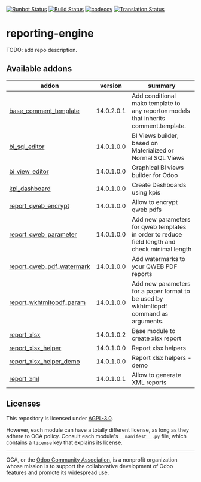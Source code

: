 [![Runbot Status](https://runbot.odoo-community.org/runbot/badge/flat/143/14.0.svg)](https://runbot.odoo-community.org/runbot/repo/github-com-oca-reporting-engine-143)
[![Build Status](https://travis-ci.com/OCA/reporting-engine.svg?branch=14.0)](https://travis-ci.com/OCA/reporting-engine)
[![codecov](https://codecov.io/gh/OCA/reporting-engine/branch/14.0/graph/badge.svg)](https://codecov.io/gh/OCA/reporting-engine)
[![Translation Status](https://translation.odoo-community.org/widgets/reporting-engine-14-0/-/svg-badge.svg)](https://translation.odoo-community.org/engage/reporting-engine-14-0/?utm_source=widget)

<!-- /!\ do not modify above this line -->

# reporting-engine

TODO: add repo description.

<!-- /!\ do not modify below this line -->

<!-- prettier-ignore-start -->

[//]: # (addons)

Available addons
----------------
addon | version | summary
--- | --- | ---
[base_comment_template](base_comment_template/) | 14.0.2.0.1 | Add conditional mako template to any reporton models that inherits comment.template.
[bi_sql_editor](bi_sql_editor/) | 14.0.1.0.0 | BI Views builder, based on Materialized or Normal SQL Views
[bi_view_editor](bi_view_editor/) | 14.0.1.0.0 | Graphical BI views builder for Odoo
[kpi_dashboard](kpi_dashboard/) | 14.0.1.0.0 | Create Dashboards using kpis
[report_qweb_encrypt](report_qweb_encrypt/) | 14.0.1.0.0 | Allow to encrypt qweb pdfs
[report_qweb_parameter](report_qweb_parameter/) | 14.0.1.0.0 | Add new parameters for qweb templates in order to reduce field length and check minimal length
[report_qweb_pdf_watermark](report_qweb_pdf_watermark/) | 14.0.1.0.0 | Add watermarks to your QWEB PDF reports
[report_wkhtmltopdf_param](report_wkhtmltopdf_param/) | 14.0.1.0.0 | Add new parameters for a paper format to be used by wkhtmltopdf command as arguments.
[report_xlsx](report_xlsx/) | 14.0.1.0.2 | Base module to create xlsx report
[report_xlsx_helper](report_xlsx_helper/) | 14.0.1.0.0 | Report xlsx helpers
[report_xlsx_helper_demo](report_xlsx_helper_demo/) | 14.0.1.0.0 | Report xlsx helpers - demo
[report_xml](report_xml/) | 14.0.1.0.1 | Allow to generate XML reports

[//]: # (end addons)

<!-- prettier-ignore-end -->

## Licenses

This repository is licensed under [AGPL-3.0](LICENSE).

However, each module can have a totally different license, as long as they adhere to OCA
policy. Consult each module's `__manifest__.py` file, which contains a `license` key
that explains its license.

----

OCA, or the [Odoo Community Association](http://odoo-community.org/), is a nonprofit
organization whose mission is to support the collaborative development of Odoo features
and promote its widespread use.
